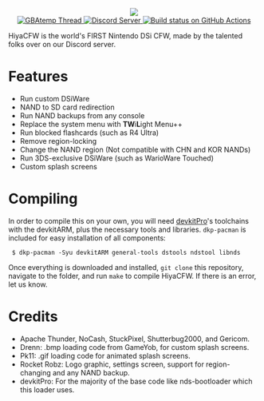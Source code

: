<p align="center">
  <img src="https://github.com/RocketRobz/hiyaCFW/blob/master/logo/logo.png"><br>
  <a href="https://gbatemp.net/threads/release-hiyacfw-worlds-first-nintendo-dsi-cfw.502631/">
   <img src="https://img.shields.io/badge/GBAtemp-Thread-blue.svg" alt="GBAtemp Thread">
  </a>
  <a href="https://discord.gg/yD3spjv">
   <img src="https://img.shields.io/badge/Discord%20Server-%23other--nds--homebrew-green.svg" alt="Discord Server">
  </a>
  <a href="https://github.com/RocketRobz/hiyaCFW/actions?query=workflow%3A%22Build+hiyaCFW%22">
    <img src="https://github.com/RocketRobz/hiyaCFW/workflows/Build%20hiyaCFW/badge.svg" alt="Build status on GitHub Actions">
  </a>
</p>

HiyaCFW is the world's FIRST Nintendo DSi CFW, made by the talented folks over on our Discord server.

# Features

- Run custom DSiWare
- NAND to SD card redirection
- Run NAND backups from any console
- Replace the system menu with **TW**i**L**ight Menu++
- Run blocked flashcards (such as R4 Ultra)
- Remove region-locking
- Change the NAND region (Not compatible with CHN and KOR NANDs)
- Run 3DS-exclusive DSiWare (such as WarioWare Touched)
- Custom splash screens

# Compiling

In order to compile this on your own, you will need [devkitPro](https://devkitpro.org/)'s toolchains with the devkitARM, plus the necessary tools and libraries. `dkp-pacman` is included for easy installation of all components:

```
 $ dkp-pacman -Syu devkitARM general-tools dstools ndstool libnds
```

Once everything is downloaded and installed, `git clone` this repository, navigate to the folder, and run `make` to compile HiyaCFW. If there is an error, let us know.

# Credits
- Apache Thunder, NoCash, StuckPixel, Shutterbug2000, and Gericom.
- Drenn: .bmp loading code from GameYob, for custom splash screens.
- Pk11: .gif loading code for animated splash screens.
- Rocket Robz: Logo graphic, settings screen, support for region-changing and any NAND backup.
- devkitPro: For the majority of the base code like nds-bootloader which this loader uses.
